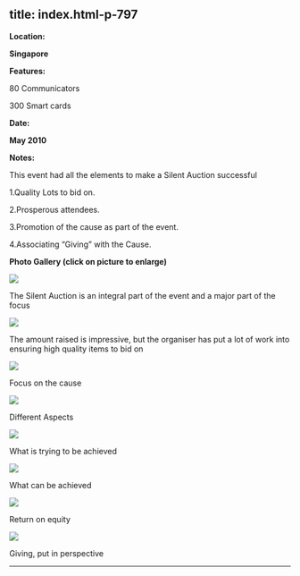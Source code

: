 title: index.html-p-797
----------------------------------------------------------

**Location:**

**Singapore**

**Features:**

80 Communicators

300 Smart cards

**Date:**

**May 2010**

**Notes:**

This event had all the elements to make a Silent Auction successful

1.Quality Lots to bid on.

2.Prosperous attendees.

3.Promotion of the cause as part of the event.

4.Associating &ldquo;Giving&rdquo; with the Cause.

**Photo Gallery (click on picture to enlarge)**

[ ![ ](wp-content/uploads/2011/09/silent_auction10_1_s.jpg)](wp-content/uploads/2011/09/silent_auction10_1_l.jpg)

The Silent Auction is an integral part of the event and a major part of the focus

[ ![ ](wp-content/uploads/2011/09/silent_auction10_2_s.jpg)](wp-content/uploads/2011/09/silent_auction10_2_l.jpg)

The amount raised is impressive, but the organiser has put a lot of work into ensuring high quality items to bid on

[ ![ ](wp-content/uploads/2011/09/silent_auction10_3_s.jpg)](wp-content/uploads/2011/09/silent_auction10_3_l.jpg)

Focus on the cause

[ ![ ](wp-content/uploads/2011/09/silent_auction10_4_s.jpg)](wp-content/uploads/2011/09/silent_auction10_4_l.jpg)

Different Aspects

[ ![ ](wp-content/uploads/2011/09/silent_auction10_5_s.jpg)](wp-content/uploads/2011/09/silent_auction10_5_l.jpg)

What is trying to be achieved

[ ![ ](wp-content/uploads/2011/09/silent_auction10_6_s.jpg)](wp-content/uploads/2011/09/silent_auction10_6_l.jpg)

What can be achieved

[ ![ ](wp-content/uploads/2011/09/silent_auction10_7_s.jpg)](wp-content/uploads/2011/09/silent_auction10_7_l.jpg)

Return on equity

[ ![ ](wp-content/uploads/2011/09/silent_auction10_8_s.jpg)](wp-content/uploads/2011/09/silent_auction10_8_l.jpg)

Giving, put in perspective




----------------------------------------------------------
